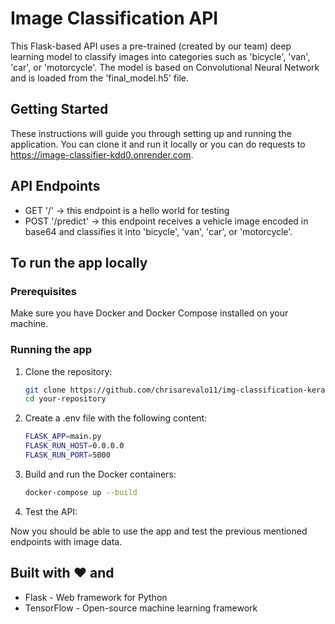 # Image Classification API

This Flask-based API uses a pre-trained (created by our team) deep learning model to classify images into categories such as 'bicycle', 'van', 'car', or 'motorcycle'. 
The model is based on Convolutional Neural Network and is loaded from the 'final_model.h5' file.

## Getting Started

These instructions will guide you through setting up and running the application. You can clone it and run it locally or you can do requests to 
https://image-classifier-kdd0.onrender.com.

## API Endpoints

* GET '/' -> this endpoint is a hello world for testing
* POST '/predict' -> this endpoint receives a vehicle image encoded in base64 and classifies it into 'bicycle', 'van', 'car', or 'motorcycle'.

## To run the app locally

### Prerequisites

Make sure you have Docker and Docker Compose installed on your machine.

### Running the app

1. Clone the repository:

   ```bash
   git clone https://github.com/chrisarevalo11/img-classification-keras.git
   cd your-repository
   ```
2. Create a .env file with the following content: 

   ```bash
   FLASK_APP=main.py
   FLASK_RUN_HOST=0.0.0.0
   FLASK_RUN_PORT=5000
   ```
3. Build and run the Docker containers:

   ```bash
   docker-compose up --build
   ```
4. Test the API:

  Now you should be able to use the app and test the previous mentioned endpoints with image data.

## Built with ❤️ and
* Flask - Web framework for Python
* TensorFlow - Open-source machine learning framework
